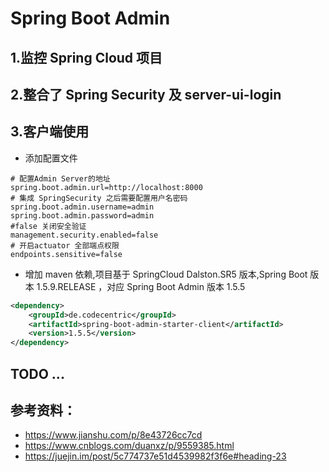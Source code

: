 # Spring Boot Admin 
## 1.监控 Spring Cloud 项目
## 2.整合了 Spring Security 及 server-ui-login 
## 3.客户端使用
- 添加配置文件
```properties
# 配置Admin Server的地址
spring.boot.admin.url=http://localhost:8000
# 集成 SpringSecurity 之后需要配置用户名密码
spring.boot.admin.username=admin
spring.boot.admin.password=admin
#false 关闭安全验证
management.security.enabled=false
# 开启actuator 全部端点权限
endpoints.sensitive=false
```
- 增加 maven 依赖,项目基于 SpringCloud  Dalston.SR5 版本,Spring Boot 版本 1.5.9.RELEASE ，对应 Spring Boot Admin 版本 1.5.5 
```xml
<dependency>
    <groupId>de.codecentric</groupId>
    <artifactId>spring-boot-admin-starter-client</artifactId>
    <version>1.5.5</version>
</dependency>
```

## TODO ...

## 参考资料：
- https://www.jianshu.com/p/8e43726cc7cd
- https://www.cnblogs.com/duanxz/p/9559385.html
- https://juejin.im/post/5c774737e51d4539982f3f6e#heading-23